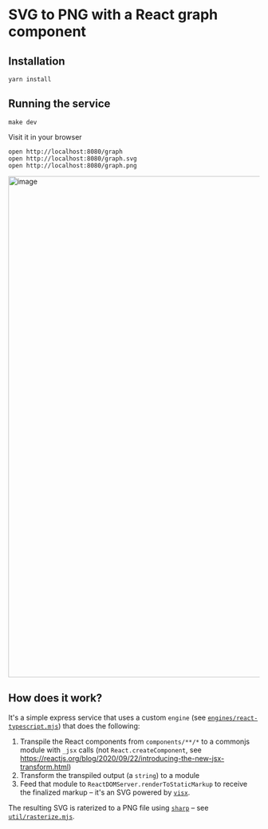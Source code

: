 # SVG to PNG with a React graph component

## Installation

```
yarn install
```

## Running the service

```
make dev
```

Visit it in your browser

```
open http://localhost:8080/graph
open http://localhost:8080/graph.svg
open http://localhost:8080/graph.png
```

<img width="1005" alt="image" src="https://user-images.githubusercontent.com/868844/149631724-2672f54e-b211-4023-a10b-c346e354e23f.png">

## How does it work?

It's a simple express service that uses a custom `engine` (see [`engines/react-typescript.mjs`](engines/react-typescript.mjs)) that does the following:

1. Transpile the React components from `components/**/*` to a commonjs module with `_jsx` calls (not `React.createComponent`, see https://reactjs.org/blog/2020/09/22/introducing-the-new-jsx-transform.html)
1. Transform the transpiled output (a `string`) to a module
1. Feed that module to `ReactDOMServer.renderToStaticMarkup` to receive the finalized markup – it's an SVG powered by [`visx`](https://airbnb.io/visx/).

The resulting SVG is raterized to a PNG file using [`sharp`](https://sharp.pixelplumbing.com/) – see [`util/rasterize.mjs`](util/rasterize.mjs).
